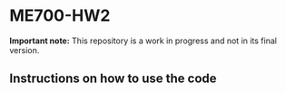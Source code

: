 # ME700-HW2
**Important note:** This repository is a work in progress and not in its final version.

## Instructions on how to use the code
